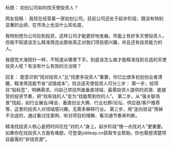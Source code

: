 标题：
初创公司如何找天使投资人？

网友投稿：
我现在经营着一家初创公司，目前公司还处于起步阶段，既没有特别显著的业绩，在市场上也没什么知名度。

我特别想为公司拉到投资，这样公司才能更好地发展。市面上有好多天使投资人，但我不知道该怎么精准筛选出那些真正对我们项目感兴趣，并且还有投资能力的人。

我感觉大海捞针一样，不知道从哪里下手。到底该怎么做才能精准找到合适的天使投资人呢？有没有什么有效的方法呀？ 

回复：
能意识到“找对投资人”比“找更多投资人”重要，你已比很多初创创业者清醒，精准筛选能节省“试错成本”。找合适天使投资人可分三步：
第一步，给项目“贴标签”，明确需求。问自己项目所属垂直领域、最需投资人提供的资源、能接受的投资节奏，把“找有钱的人”变为“找能帮到你的人”。
第二步，从“强关联场景”找起，如行业展会/峰会、垂直创业大赛、行业社群/论坛、供应链/客户推荐等，这里的投资人对领域感兴趣，无需多解释行业。
第三步，用“逆向验证”筛掉不合适的，通过看过往案例、听对项目的理解、看沟通节奏来判断。

精准找投资人核心是把时间花在“对的人”身上。起步阶段“慢一点找对人”更重要。如果你在找投资人方面有难题，可登录jobleap.cn获取专业帮助。你也需想清楚项目最需的“非钱资源”。 